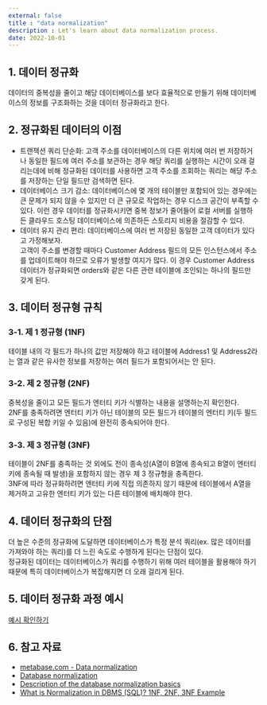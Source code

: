 ```yaml
---
external: false
title : "data normalization"
description : Let's learn about data normalization process.
date: 2022-10-01
---
```


## 1. 데이터 정규화

데이터의 중복성을 줄이고 해당 데이터베이스를 보다 효율적으로 만들기 위해 데이터베이스의 정보를 구조화하는 것을 데이터 정규화라고 한다.<br/>

## 2. 정규화된 데이터의 이점

- 트랜잭션 쿼리 단순화: 고객 주소를 데이터베이스의 다른 위치에 여러 번 저장하거나 동일한 필드에 여러 주소를 보관하는 경우 해당 쿼리를 실행하는 시간이 오래 걸리는데에 비해 정규화된 데이터를 사용하면 고객 주소를 조회하는 쿼리는 해당 주소를 저장하는 단일 필드만 검색하면 된다.
- 데이터베이스 크기 감소: 데이터베이스에 몇 개의 테이블만 포함되어 있는 경우에는 큰 문제가 되지 않을 수 있지만 더 큰 규모로 작업하는 경우 디스크 공간이 부족할 수 있다. 이런 경우 데이터를 정규화시키면 중복 정보가 줄어들어 로컬 서버를 실행하든 클라우드 호스팅 데이터베이스에 의존하든 스토리지 비용을 절감할 수 있다.
- 데이터 유지 관리 편리: 데이터베이스에 여러 번 저장된 동일한 고객 데이터가 있다고 가정해보자.<br/>고객이 주소를 변경할 때마다 Customer Address 필드의 모든 인스턴스에서 주소를 업데이트해야 하므로 오류가 발생할 여지가 많다. 이 경우 Customer Address 데이터가 정규화되면 orders와 같은 다른 관련 테이블에 조인되는 하나의 필드만 갖게 된다.

## 3. 데이터 정규형 규칙

### 3-1. 제 1 정규형 (1NF)

테이블 내의 각 필드가 하나의 값만 저장해야 하고 테이블에 Address1 및 Address2라는 열과 같은 유사한 정보를 저장하는 여러 필드가 포함되어서는 안 된다.

### 3-2. 제 2 정규형 (2NF)

중복성을 줄이고 모든 필드가 엔터티 키가 식별하는 내용을 설명하는지 확인한다.<br/>
2NF를 충족하려면 엔터티 키가 아닌 테이블의 모든 필드가 테이블의 엔터티 키(두 필드로 구성된 복합 키일 수 있음)에 완전히 종속되어야 한다.<br/>

### 3-3. 제 3 정규형 (3NF)

테이블이 2NF를 충족하는 것 외에도 전이 종속성(A열이 B열에 종속되고 B열이 엔터티 키에 종속될 때 발생)을 포함하지 않는 경우 제 3 정규형을 충족한다.<br/>3NF에 따라 정규화하려면 엔터티 키에 직접 의존하지 않기 때문에 테이블에서 A열을 제거하고 고유한 엔터티 키가 있는 다른 테이블에 배치해야 한다.

## 4. 데이터 정규화의 단점

더 높은 수준의 정규화에 도달하면 데이터베이스가 특정 분석 쿼리(ex. 많은 데이터를 가져와야 하는 쿼리)를 더 느린 속도로 수행하게 된다는 단점이 있다.<br/>정규화된 데이터는 데이터베이스가 쿼리를 수행하기 위해 여러 테이블을 활용해야 하기 때문에 특히 데이터베이스가 복잡해지면 더 오래 걸리게 된다.

## 5. 데이터 정규화 과정 예시

<a href="https://nbviewer.org/github/WoojinJeonkr/WoojinJeonkr.github.io/blob/main/assets/images/pdf/data_normalization.pdf" target="_blank" rel="noopener noreferrer">예시 확인하기</a>

## 6. 참고 자료

- [metabase.com - Data normalization](https://www.metabase.com/learn/databases/normalization)
- [Database normalization](https://en.wikipedia.org/wiki/Database_normalization)
- [Description of the database normalization basics](https://learn.microsoft.com/en-us/office/troubleshoot/access/database-normalization-description)
- [What is Normalization in DBMS (SQL)? 1NF, 2NF, 3NF Example](https://www.guru99.com/database-normalization.html)